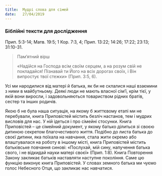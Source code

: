 ```yaml
---
title:  Мудрі слова для сімей
date:   27/04/2019
---
```


### Біблійні тексти для дослідження
Прип. 5:3-14; Матв. 19:5; 1 Кор. 7:3, 4; Прип. 13:22; 14:26; 17:22; 23:13; 31:10-31.

> <p>Пам’ятний вірш</p>
> «Надійся на Господа всім своїм серцем, а на розум свій не покладайся! Пізнавай ти Його на всіх дорогах своїх, і Він випростує твої стежки» (Прип. 3:5, 6).

Усі ми народилися від матері й батька, як би не склалися наші взаємини з ними в майбутньому. Деякі люди не мають власної сім’ї, крім тієї, у якій вони виросли, і задовольняються товариством рідних братів, сестер та інших родичів.

Якою б не була наша ситуація, на якому б життєвому етапі ми не перебували, книга Приповістей містить безліч настанов, тем і мудрих висловів для нас. У ній ідеться і про сімейні стосунки. Книга Приповістей – це сімейний документ, у якому батько ділиться зі своєю дитиною секретом благочестивого життя. Подібно до листа батька до своєї дитини, яка поїхала на навчання, стала жити окремо або влаштувалася на роботу в іншому місті, книга Приповістей містить батьківське повчання синові: «Послухай, мій сину, напучення батька свого, і не відкидай науки матері своєї» (Прип. 1:8). Книга Повторення Закону закликає батьків наставляти наступне покоління. Саме цю функцію виконує книга Приповістей. У словах земного батька ми чуємо голос Небесного Отця, що закликає нас навчатися.